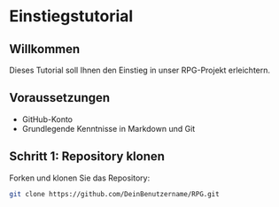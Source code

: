# Einstiegstutorial

## Willkommen

Dieses Tutorial soll Ihnen den Einstieg in unser RPG-Projekt erleichtern.

## Voraussetzungen

- GitHub-Konto
- Grundlegende Kenntnisse in Markdown und Git

## Schritt 1: Repository klonen

Forken und klonen Sie das Repository:
```bash
git clone https://github.com/DeinBenutzername/RPG.git
